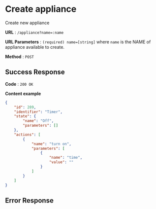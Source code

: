 # Create appliance #

Create new appliance

**URL** : `/appliance?name=:name`  

**URL Parameters** : `(required) name=[string]` where `name` is the NAME of appliance available to create.

**Method** : `POST`

## Success Response

**Code** : `200 OK`

**Content example**

```json
{
    "id": 289,
    "identifier": "Timer",
    "state": {
        "name": "Off",
        "parameters": []
    },
    "actions": [
        {
            "name": "turn on",
            "parameters": [
                {
                    "name": "time",
                    "value": ""
                }
            ]
        }
    ]
}
```

## Error Response